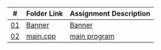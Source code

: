 |   #    | Folder Link       | Assignment Description                          |
|------- |-------------------|-------------------------------------------------|
| [01](.A08) |  [Banner](./A08) | [ Banner](./A08)   |
| [02](.main.cpp) |  [main.cpp](./main.cpp) | [ main program](./main.cpp)   |
